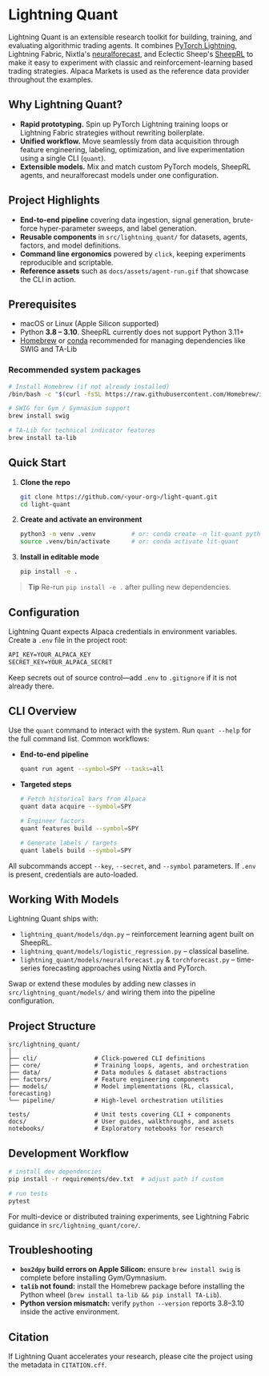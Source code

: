 # Lightning Quant

Lightning Quant is an extensible research toolkit for building, training, and evaluating algorithmic trading agents. It combines [PyTorch Lightning](https://lightning.ai/), Lightning Fabric, Nixtla's [neuralforecast](https://github.com/Nixtla/neuralforecast), and Eclectic Sheep's [SheepRL](https://github.com/Eclectic-Sheep/sheeprl) to make it easy to experiment with classic and reinforcement-learning based trading strategies. Alpaca Markets is used as the reference data provider throughout the examples.

## Why Lightning Quant?

- **Rapid prototyping.** Spin up PyTorch Lightning training loops or Lightning Fabric strategies without rewriting boilerplate.
- **Unified workflow.** Move seamlessly from data acquisition through feature engineering, labeling, optimization, and live experimentation using a single CLI (`quant`).
- **Extensible models.** Mix and match custom PyTorch models, SheepRL agents, and neuralforecast models under one configuration.

## Project Highlights

- **End-to-end pipeline** covering data ingestion, signal generation, brute-force hyper-parameter sweeps, and label generation.
- **Reusable components** in `src/lightning_quant/` for datasets, agents, factors, and model definitions.
- **Command line ergonomics** powered by `click`, keeping experiments reproducible and scriptable.
- **Reference assets** such as `docs/assets/agent-run.gif` that showcase the CLI in action.

## Prerequisites

- macOS or Linux (Apple Silicon supported)
- Python **3.8 – 3.10**. SheepRL currently does not support Python 3.11+
- [Homebrew](https://brew.sh/) or [conda](https://docs.conda.io/en/latest/) recommended for managing dependencies like SWIG and TA-Lib

### Recommended system packages

```sh
# Install Homebrew (if not already installed)
/bin/bash -c "$(curl -fsSL https://raw.githubusercontent.com/Homebrew/install/HEAD/install.sh)"

# SWIG for Gym / Gymnasium support
brew install swig

# TA-Lib for technical indicator features
brew install ta-lib
```

## Quick Start

1. **Clone the repo**
   ```sh
   git clone https://github.com/<your-org>/light-quant.git
   cd light-quant
   ```
2. **Create and activate an environment**
   ```sh
   python3 -m venv .venv          # or: conda create -n lit-quant python=3.10
   source .venv/bin/activate      # or: conda activate lit-quant
   ```
3. **Install in editable mode**
   ```sh
   pip install -e .
   ```

> **Tip**
> Re-run `pip install -e .` after pulling new dependencies.

## Configuration

Lightning Quant expects Alpaca credentials in environment variables. Create a `.env` file in the project root:

```txt
API_KEY=YOUR_ALPACA_KEY
SECRET_KEY=YOUR_ALPACA_SECRET
```

Keep secrets out of source control—add `.env` to `.gitignore` if it is not already there.

## CLI Overview

Use the `quant` command to interact with the system. Run `quant --help` for the full command list. Common workflows:

- **End-to-end pipeline**
  ```sh
  quant run agent --symbol=SPY --tasks=all
  ```
- **Targeted steps**
  ```sh
  # Fetch historical bars from Alpaca
  quant data acquire --symbol=SPY

  # Engineer factors
  quant features build --symbol=SPY

  # Generate labels / targets
  quant labels build --symbol=SPY
  ```

All subcommands accept `--key`, `--secret`, and `--symbol` parameters. If `.env` is present, credentials are auto-loaded.

## Working With Models

Lightning Quant ships with:

- `lightning_quant/models/dqn.py` – reinforcement learning agent built on SheepRL.
- `lightning_quant/models/logistic_regression.py` – classical baseline.
- `lightning_quant/models/neuralforecast.py` & `torchforecast.py` – time-series forecasting approaches using Nixtla and PyTorch.

Swap or extend these modules by adding new classes in `src/lightning_quant/models/` and wiring them into the pipeline configuration.

## Project Structure

```text
src/lightning_quant/
│
├── cli/                # Click-powered CLI definitions
├── core/               # Training loops, agents, and orchestration
├── data/               # Data modules & dataset abstractions
├── factors/            # Feature engineering components
├── models/             # Model implementations (RL, classical, forecasting)
└── pipeline/           # High-level orchestration utilities

tests/                  # Unit tests covering CLI + components
docs/                   # User guides, walkthroughs, and assets
notebooks/              # Exploratory notebooks for research
```

## Development Workflow

```sh
# install dev dependencies
pip install -r requirements/dev.txt  # adjust path if custom

# run tests
pytest
```

For multi-device or distributed training experiments, see Lightning Fabric guidance in `src/lightning_quant/core/`.

## Troubleshooting

- **`box2dpy` build errors on Apple Silicon:** ensure `brew install swig` is complete before installing Gym/Gymnasium.
- **`talib` not found:** install the Homebrew package before installing the Python wheel (`brew install ta-lib && pip install TA-Lib`).
- **Python version mismatch:** verify `python --version` reports 3.8–3.10 inside the active environment.

## Citation

If Lightning Quant accelerates your research, please cite the project using the metadata in `CITATION.cff`.
        